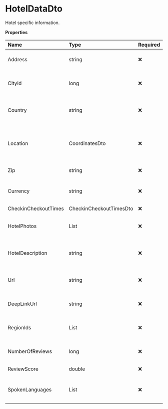 # HotelDataDto

Hotel specific information.

**Properties**

| Name                 | Type                    | Required | Description                                              |
| :------------------- | :---------------------- | :------- | :------------------------------------------------------- |
| Address              | string                  | ❌       | The street address of the hotel.                         |
| CityId               | long                    | ❌       | Id of the city where this property is located.           |
| Country              | string                  | ❌       | Two-letter ISO country code of the hotel.                |
| Location             | CoordinatesDto          | ❌       | A signed integer number that uniquely identifies a city. |
| Zip                  | string                  | ❌       | Hotel ZIP code                                           |
| Currency             | string                  | ❌       | Three-letter ISO currency code for the hotel.            |
| CheckinCheckoutTimes | CheckinCheckoutTimesDto | ❌       |                                                          |
| HotelPhotos          | List<HotelPhotoDto>     | ❌       | Photos specific information of the hotel.                |
| HotelDescription     | string                  | ❌       | The description text for this hotel.                     |
| Url                  | string                  | ❌       | URL of the hotel's page on Booking.com.                  |
| DeepLinkUrl          | string                  | ❌       | Deep link mobile app URL.                                |
| RegionIds            | List<long>              | ❌       | List of region_ids that the hotel belongs to             |
| NumberOfReviews      | long                    | ❌       | Number of reviews for this hotel.                        |
| ReviewScore          | double                  | ❌       | Review score of this hotel.                              |
| SpokenLanguages      | List<string>            | ❌       | Languages spoken by the hotel's staff                    |

<!-- This file was generated by liblab | https://liblab.com/ -->
